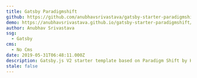 ```yaml
---
title: Gatsby Paradigmshift
github: https://github.com/anubhavsrivastava/gatsby-starter-paradigmshift
demo: https://anubhavsrivastava.github.io/gatsby-starter-paradigmshift/
author: Anubhav Srivastava
ssg:
  - Gatsby
cms:
  - No Cms
date: 2019-05-31T06:48:11.000Z
description: Gatsby.js V2 starter template based on Paradigm Shift by HTML5 UP
stale: false
---
```

